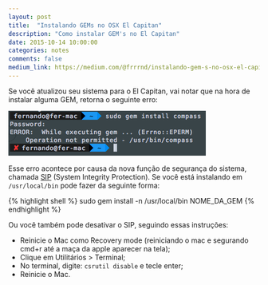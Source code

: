 ```yaml
---
layout: post
title:  "Instalando GEMs no OSX El Capitan"
description: "Como instalar GEM's no El Capitan"
date: 2015-10-14 10:00:00
categories: notes
comments: false
medium_link: https://medium.com/@frrrnd/instalando-gem-s-no-osx-el-capitan-7d4c98f8922d
---
```


Se você atualizou seu sistema para o El Capitan, vai notar que na hora de instalar alguma GEM, retorna o seguinte erro:

![GEM Error](/uploads/images/gem-error.png)


Esse erro acontece por causa da nova função de segurança do sistema, chamada [SIP](https://developer.apple.com/library/content/releasenotes/MacOSX/WhatsNewInOSX/Articles/MacOSX10_11.html) (System Integrity Protection). Se você está instalando em `/usr/local/bin` pode fazer da seguinte forma:


{% highlight shell %}
sudo gem install -n /usr/local/bin NOME_DA_GEM
{% endhighlight %}

Ou você também pode desativar o SIP, seguindo essas instruções:

* Reinicie o Mac como Recovery mode (reiniciando o mac e segurando cmd+r até a maça da apple aparecer na tela);
* Clique em Utilitários > Terminal;
* No terminal, digite: `csrutil disable` e tecle enter;
* Reinicie o Mac.